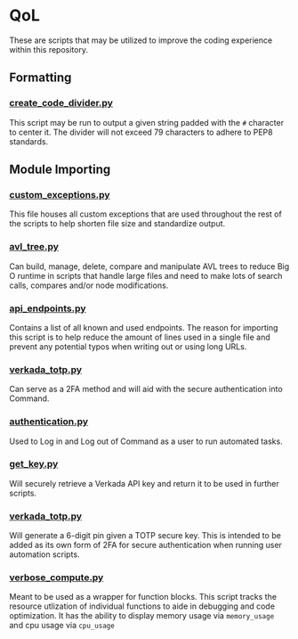 # QoL

These are scripts that may be utilized to improve the coding experience within this repository.

## Formatting

### [create_code_divider.py](https://github.com/ian-young/API_Scripts/blob/main/QoL/create_code_divider.py)

This script may be run to output a given string padded with the `#` character to center it. The divider will not exceed 79 characters to adhere to PEP8 standards.

## Module Importing

### [custom_exceptions.py](https://github.com/ian-young/API_Scripts/blob/main/QoL/custom_exceptions.py)

This file houses all custom exceptions that are used throughout the rest of the scripts to help shorten file size and standardize output.

### [avl_tree.py](https://github.com/ian-young/API_Scripts/blob/main/QoL/avl_tree.py)

Can build, manage, delete, compare and manipulate AVL trees to reduce Big O runtime in scripts that handle large files and need to make lots of search calls, compares and/or node modifications.

### [api_endpoints.py](https://github.com/ian-young/API_Scripts/blob/main/QoL/api_endpoints.py)

Contains a list of all known and used endpoints. The reason for importing this script is to help reduce the amount of lines used in a single file and prevent any potential typos when writing out or using long URLs.

### [verkada_totp.py](https://github.com/ian-young/API_Scripts/blob/main/QoL/verkada_totp.py)

Can serve as a 2FA method and will aid with the secure authentication into Command.

### [authentication.py](https://github.com/ian-young/API_Scripts/blob/main/QoL/authentication.py)

Used to Log in and Log out of Command as a user to run automated tasks.

### [get_key.py](https://github.com/ian-young/API_Scripts/blob/main/QoL/get_key.py)

Will securely retrieve a Verkada API key and return it to be used in further scripts.

### [verkada_totp.py](https://github.com/ian-young/API_Scripts/blob/main/QoL/verkada_totp.py)

Will generate a 6-digit pin given a TOTP secure key. This is intended to be added as its own form of 2FA for secure authentication when running user automation scripts.

### [verbose_compute.py](https://github.com/ian-young/API_Scripts/blob/main/QoL/verbose_compute.py)

Meant to be used as a wrapper for function blocks. This script tracks the resource utlization of individual functions to aide in debugging and code optimization. It has the ability to display memory usage via `memory_usage` and cpu usage via `cpu_usage`
